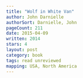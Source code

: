 ```yaml
---
title: "Wolf in White Van"
author: John Darnielle
authorSort: Darnielle, John
pageCount: 211
date: 2015-04-09
written: 2014
stars: 4
layout: post
category: book
tags: read unreviewed
mapping: USA, North America
---
```


